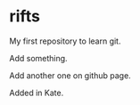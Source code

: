 # rifts
My first repository to learn git.

Add something.


Add another one on github page.

Added in Kate.
